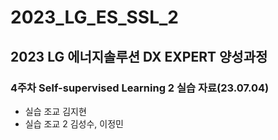 # 2023_LG_ES_SSL_2

## 2023 LG 에너지솔루션 DX EXPERT 양성과정

### 4주차 Self-supervised Learning 2 실습 자료(23.07.04)
* 실습 조교 김지현
* 실습 조교 2 김성수, 이정민
